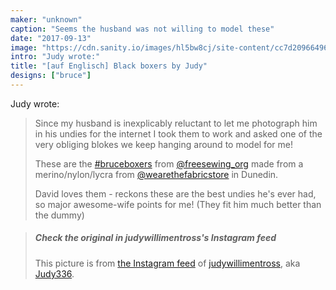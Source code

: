 ```yaml
---
maker: "unknown"
caption: "Seems the husband was not willing to model these"
date: "2017-09-13"
image: "https://cdn.sanity.io/images/hl5bw8cj/site-content/cc7d2096649640ce7638cb6ba4c81815bd8fef29-720x890.jpg"
intro: "Judy wrote:"
title: "[auf Englisch] Black boxers by Judy"
designs: ["bruce"]
---
```



Judy wrote:

> Since my husband is inexplicably reluctant to let me photograph him in his undies for the internet I took them to work and asked one of the very obliging blokes we keep hanging around to model for me! 
> 
> These are the [#bruceboxers](https://www.instagram.com/explore/tags/bruceboxers/) from [@freesewing_org](https://www.instagram.com/freesewing_org/) made from a merino/nylon/lycra from [@wearethefabricstore](https://www.instagram.com/wearethefabricstore/) in Dunedin. 
> 
> David loves them - reckons these are the best undies he's ever had, so major awesome-wife points for me! (They fit him much better than the dummy)

> ##### Check the original in judywillimentross's Instagram feed
> 
> This picture is from [the Instagram feed](https://www.instagram.com/p/BZAT_btB_dq/) of [judywillimentross](https://www.instagram.com/judywillimentross/), aka [Judy336](/users/qdzpx).

